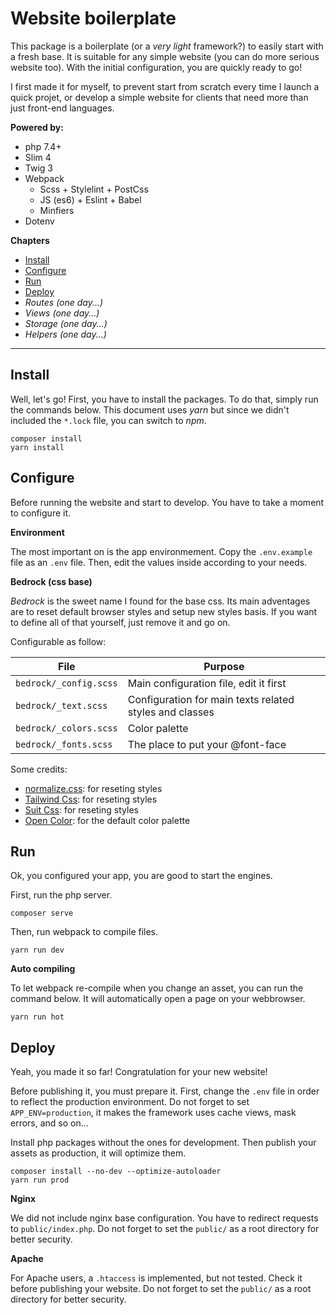 # Website boilerplate

This package is a boilerplate (or a *very light* framework?) to easily start with a fresh base. It is suitable for any 
simple website (you can do more serious website too). With the initial configuration, you are quickly ready to go!

I first made it for myself, to prevent start from scratch every time I launch a quick projet, or develop a simple 
website for clients that need more than just front-end languages.

**Powered by:**
- php 7.4+
- Slim 4
- Twig 3
- Webpack
    - Scss + Stylelint + PostCss
    - JS (es6) + Eslint + Babel
    - Minfiers
- Dotenv

**Chapters**

- [Install](#install)
- [Configure](#configure)
- [Run](#run)
- [Deploy](#deploy)
- *Routes (one day...)*
- *Views (one day...)*
- *Storage (one day...)*
- *Helpers (one day...)*

---

## <a name="install"></a>Install

Well, let's go! First, you have to install the packages. To do that, simply run the commands below. This document uses
*yarn* but since we didn't included the `*.lock` file, you can switch to *npm*.

```shell script
composer install
yarn install
```

## <a name="configure"></a>Configure

Before running the website and start to develop. You have to take a moment to configure it.

**Environment**

The most important on is the app environmement. Copy the `.env.example` file as an `.env` file.
Then, edit the values inside according to your needs.

**Bedrock (css base)**

*Bedrock* is the sweet name I found for the base css. Its main adventages are to reset default browser styles and setup
new styles basis. If you want to define all of that yourself, just remove it and go on.

Configurable as follow:

| File                   | Purpose
| ---------------------- |---------
| `bedrock/_config.scss` | Main configuration file, edit it first
| `bedrock/_text.scss`   | Configuration for main texts related styles and classes
| `bedrock/_colors.scss` | Color palette
| `bedrock/_fonts.scss`  | The place to put your @font-face 

Some credits:
- [normalize.css](https://github.com/necolas/normalize.css): for reseting styles
- [Tailwind Css](https://tailwindcss.com): for reseting styles
- [Suit Css](https://github.com/suitcss/base): for reseting styles
- [Open Color](https://yeun.github.io/open-color): for the default color palette

## <a name="run"></a>Run

Ok, you configured your app, you are good to start the engines.

First, run the php server.

```shell script
composer serve
```

Then, run webpack to compile files.

```shell script
yarn run dev
```

**Auto compiling**

To let webpack re-compile when you change an asset, you can run the command below. It will automatically open a page on
your webbrowser.

```shell script
yarn run hot
```


## <a name="deploy"></a>Deploy

Yeah, you made it so far! Congratulation for your new website!

Before publishing it, you must prepare it. First, change the `.env` file in order to reflect the production environment.
Do not forget to set `APP_ENV=production`, it makes the framework uses cache views, mask errors, and so on...

Install php packages without the ones for development. Then publish your assets as production, it will optimize them. 

```shell script
composer install --no-dev --optimize-autoloader
yarn run prod
```

**Nginx**

We did not include nginx base configuration. You have to redirect requests to `public/index.php`.
Do not forget to set the `public/` as a root directory for better security.

**Apache**

For Apache users, a `.htaccess` is implemented, but not tested. Check it before publishing your website.
Do not forget to set the `public/` as a root directory for better security.